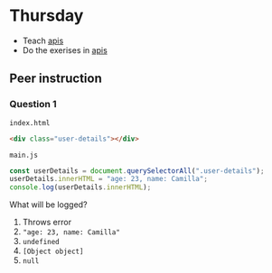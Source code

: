 # Thursday

- Teach [apis](../../topics/javascript/apis.md)
- Do the exerises in [apis](../../topics/javascript/apis.md)



## Peer instruction



### Question 1

`index.html`

```html
<div class="user-details"></div>
```

`main.js`

```javascript
const userDetails = document.querySelectorAll(".user-details");
userDetails.innerHTML = "age: 23, name: Camilla";
console.log(userDetails.innerHTML);
```

What will be logged?

1. Throws error
2. `"age: 23, name: Camilla"`
3. `undefined`
4. `[Object object]`
5. `null`


